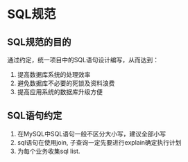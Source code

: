 # SQL规范

## SQL规范的目的
通过约定，统一项目中的SQL语句设计编写，从而达到：

1. 提高数据库系统的处理效率
2. 避免数据库不必要的死锁及资料浪费
3. 提高应用系统的数据库升级方便 

## SQL语句约定
1. 在MySQL中SQL语句一般不区分大小写，建议全部小写
2. sql语句在使用join, 子查询一定先要进行explain确定执行计划
3. 为每个业务收集sql list.

